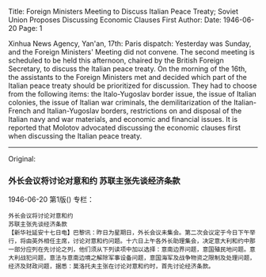 Title: Foreign Ministers Meeting to Discuss Italian Peace Treaty; Soviet Union Proposes Discussing Economic Clauses First
Author:
Date: 1946-06-20
Page: 1

Xinhua News Agency, Yan'an, 17th: Paris dispatch: Yesterday was Sunday, and the Foreign Ministers' Meeting did not convene. The second meeting is scheduled to be held this afternoon, chaired by the British Foreign Secretary, to discuss the Italian peace treaty. On the morning of the 16th, the assistants to the Foreign Ministers met and decided which part of the Italian peace treaty should be prioritized for discussion. They had to choose from the following items: the Italo-Yugoslav border issue, the issue of Italian colonies, the issue of Italian war criminals, the demilitarization of the Italian-French and Italian-Yugoslav borders, restrictions on and disposal of the Italian navy and war materials, and economic and financial issues. It is reported that Molotov advocated discussing the economic clauses first when discussing the Italian peace treaty.



<hr /> 

Original: 


### 外长会议将讨论对意和约  苏联主张先谈经济条款

1946-06-20
第1版()
专栏：

    外长会议将讨论对意和约
    苏联主张先谈经济条款
    【新华社延安十七日电】巴黎讯：昨日为星期日，外长会议未集会。第二次会议定于今日下午举行，将由英外相任主席，讨论对意和约问题。十六日上午各外长助理集会，决定意大利和约中那一部分应列在先讨论之列，他们须从下列读项中加以选择：意南边界问题，意国殖民地问题。意大利战犯问题，意法与意南边境之解除军事设备问题，意国海军及战争物资之限制及处理问题，经济及财政问题，据悉：莫洛托夫主张在讨论对意和约时，首先讨论经济条款。
